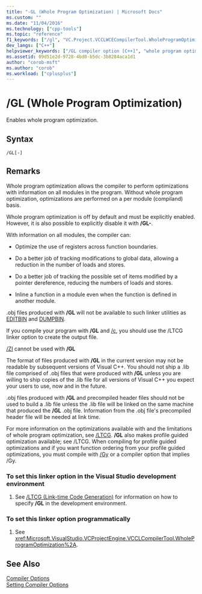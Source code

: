 ```yaml
---
title: "-GL (Whole Program Optimization) | Microsoft Docs"
ms.custom: ""
ms.date: "11/04/2016"
ms.technology: ["cpp-tools"]
ms.topic: "reference"
f1_keywords: ["/gl", "VC.Project.VCCLWCECompilerTool.WholeProgramOptimization"]
dev_langs: ["C++"]
helpviewer_keywords: ["/GL compiler option [C++]", "whole program optimizations and C++ compiler", "-GL compiler option [C++]", "GL compiler option [C++]"]
ms.assetid: 09d51e2d-9728-4bd0-b5dc-3b8284aca1d1
author: "corob-msft"
ms.author: "corob"
ms.workload: ["cplusplus"]
---
```

# /GL (Whole Program Optimization)
Enables whole program optimization.  
  
## Syntax  
  
```  
/GL[-]  
```  
  
## Remarks  
 Whole program optimization allows the compiler to perform optimizations with information on all modules in the program. Without whole program optimization, optimizations are performed on a per module (compiland) basis.  
  
 Whole program optimization is off by default and must be explicitly enabled. However, it is also possible to explicitly disable it with **/GL-**.  
  
 With information on all modules, the compiler can:  
  
-   Optimize the use of registers across function boundaries.  
  
-   Do a better job of tracking modifications to global data, allowing a reduction in the number of loads and stores.  
  
-   Do a better job of tracking the possible set of items modified by a pointer dereference, reducing the numbers of loads and stores.  
  
-   Inline a function in a module even when the function is defined in another module.  
  
 .obj files produced with **/GL** will not be available to such linker utilities as [EDITBIN](../../build/reference/editbin-reference.md) and [DUMPBIN](../../build/reference/dumpbin-reference.md).  
  
 If you compile your program with **/GL** and [/c](../../build/reference/c-compile-without-linking.md), you should use the /LTCG linker option to create the output file.  
  
 [/ZI](../../build/reference/z7-zi-zi-debug-information-format.md) cannot be used with **/GL**  
  
 The format of files produced with **/GL** in the current version may not be readable by subsequent versions of Visual C++. You should not ship a .lib file comprised of .obj files that were produced with **/GL** unless you are willing to ship copies of the .lib file for all versions of Visual C++ you expect your users to use, now and in the future.  
  
 .obj files produced with **/GL** and precompiled header files should not be used to build a .lib file unless the .lib file will be linked on the same machine that produced the **/GL** .obj file. Information from the .obj file's precompiled header file will be needed at link time.  
  
 For more information on the optimizations available with and the limitations of whole program optimization, see [/LTCG](../../build/reference/ltcg-link-time-code-generation.md).  **/GL** also makes profile guided optimization available; see /LTCG.  When compiling for profile guided optimizations and if you want function ordering from your profile guided optimizations, you must compile with [/Gy](../../build/reference/gy-enable-function-level-linking.md) or a compiler option that implies /Gy.  
  
### To set this linker option in the Visual Studio development environment  
  
1.  See [/LTCG (Link-time Code Generation)](../../build/reference/ltcg-link-time-code-generation.md) for information on how to specify **/GL** in the development environment.  
  
### To set this linker option programmatically  
  
1.  See <xref:Microsoft.VisualStudio.VCProjectEngine.VCCLCompilerTool.WholeProgramOptimization%2A>.  
  
## See Also  
 [Compiler Options](../../build/reference/compiler-options.md)   
 [Setting Compiler Options](../../build/reference/setting-compiler-options.md)